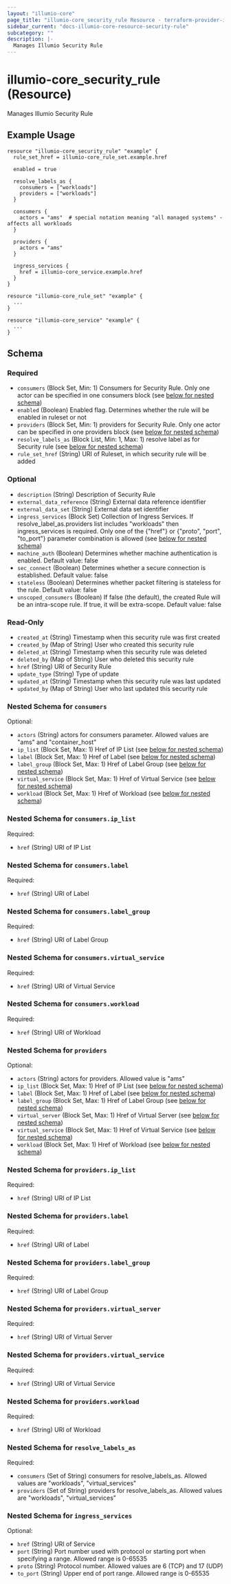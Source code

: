 ```yaml
---
layout: "illumio-core"
page_title: "illumio-core_security_rule Resource - terraform-provider-illumio-core"
sidebar_current: "docs-illumio-core-resource-security-rule"
subcategory: ""
description: |-
  Manages Illumio Security Rule
---
```


# illumio-core_security_rule (Resource)

Manages Illumio Security Rule

Example Usage
------------

```hcl
resource "illumio-core_security_rule" "example" {
  rule_set_href = illumio-core_rule_set.example.href

  enabled = true

  resolve_labels_as {
    consumers = ["workloads"]
    providers = ["workloads"]
  }

  consumers {
    actors = "ams"  # special notation meaning "all managed systems" - affects all workloads
  }

  providers {
    actors = "ams"
  }

  ingress_services {
    href = illumio-core_service.example.href
  }
}

resource "illumio-core_rule_set" "example" {
  ...
}

resource "illumio-core_service" "example" {
  ...
}
```

## Schema

### Required

- `consumers` (Block Set, Min: 1) Consumers for Security Rule. Only one actor can be specified in one consumers block (see [below for nested schema](#nestedblock--consumers))
- `enabled` (Boolean) Enabled flag. Determines whether the rule will be enabled in ruleset or not
- `providers` (Block Set, Min: 1) providers for Security Rule. Only one actor can be specified in one providers block (see [below for nested schema](#nestedblock--providers))
- `resolve_labels_as` (Block List, Min: 1, Max: 1) resolve label as for Security rule (see [below for nested schema](#nestedblock--resolve_labels_as))
- `rule_set_href` (String) URI of Ruleset, in which security rule will be added

### Optional

- `description` (String) Description of Security Rule
- `external_data_reference` (String) External data reference identifier
- `external_data_set` (String) External data set identifier
- `ingress_services` (Block Set) Collection of Ingress Services. If resolve_label_as.providers list includes "workloads" then ingress_services is required. Only one of the {"href"} or {"proto", "port", "to_port"} parameter combination is allowed (see [below for nested schema](#nestedblock--ingress_services))
- `machine_auth` (Boolean) Determines whether machine authentication is enabled. Default value: false
- `sec_connect` (Boolean) Determines whether a secure connection is established. Default value: false
- `stateless` (Boolean) Determines whether packet filtering is stateless for the rule. Default value: false
- `unscoped_consumers` (Boolean) If false (the default), the created Rule will be an intra-scope rule. If true, it will be extra-scope. Default value: false

### Read-Only

- `created_at` (String) Timestamp when this security rule was first created
- `created_by` (Map of String) User who created this security rule
- `deleted_at` (String) Timestamp when this security rule was deleted
- `deleted_by` (Map of String) User who deleted this security rule
- `href` (String) URI of Security Rule
- `update_type` (String) Type of update
- `updated_at` (String) Timestamp when this security rule was last updated
- `updated_by` (Map of String) User who last updated this security rule

<a id="nestedblock--consumers"></a>
### Nested Schema for `consumers`

Optional:

- `actors` (String) actors for consumers parameter. Allowed values are "ams" and "container_host"
- `ip_list` (Block Set, Max: 1) Href of IP List (see [below for nested schema](#nestedblock--consumers--ip_list))
- `label` (Block Set, Max: 1) Href of Label (see [below for nested schema](#nestedblock--consumers--label))
- `label_group` (Block Set, Max: 1) Href of Label Group (see [below for nested schema](#nestedblock--consumers--label_group))
- `virtual_service` (Block Set, Max: 1) Href of Virtual Service (see [below for nested schema](#nestedblock--consumers--virtual_service))
- `workload` (Block Set, Max: 1) Href of Workload (see [below for nested schema](#nestedblock--consumers--workload))

<a id="nestedblock--consumers--ip_list"></a>
### Nested Schema for `consumers.ip_list`

Required:

- `href` (String) URI of IP List

<a id="nestedblock--consumers--label"></a>
### Nested Schema for `consumers.label`

Required:

- `href` (String) URI of Label

<a id="nestedblock--consumers--label_group"></a>
### Nested Schema for `consumers.label_group`

Required:

- `href` (String) URI of Label Group

<a id="nestedblock--consumers--virtual_service"></a>
### Nested Schema for `consumers.virtual_service`

Required:

- `href` (String) URI of Virtual Service

<a id="nestedblock--consumers--workload"></a>
### Nested Schema for `consumers.workload`

Required:

- `href` (String) URI of Workload

<a id="nestedblock--providers"></a>
### Nested Schema for `providers`

Optional:

- `actors` (String) actors for providers. Allowed value is "ams"
- `ip_list` (Block Set, Max: 1) Href of IP List (see [below for nested schema](#nestedblock--providers--ip_list))
- `label` (Block Set, Max: 1) Href of Label (see [below for nested schema](#nestedblock--providers--label))
- `label_group` (Block Set, Max: 1) Href of Label Group (see [below for nested schema](#nestedblock--providers--label_group))
- `virtual_server` (Block Set, Max: 1) Href of Virtual Server (see [below for nested schema](#nestedblock--providers--virtual_server))
- `virtual_service` (Block Set, Max: 1) Href of Virtual Service (see [below for nested schema](#nestedblock--providers--virtual_service))
- `workload` (Block Set, Max: 1) Href of Workload (see [below for nested schema](#nestedblock--providers--workload))

<a id="nestedblock--providers--ip_list"></a>
### Nested Schema for `providers.ip_list`

Required:

- `href` (String) URI of IP List

<a id="nestedblock--providers--label"></a>
### Nested Schema for `providers.label`

Required:

- `href` (String) URI of Label

<a id="nestedblock--providers--label_group"></a>
### Nested Schema for `providers.label_group`

Required:

- `href` (String) URI of Label Group

<a id="nestedblock--providers--virtual_server"></a>
### Nested Schema for `providers.virtual_server`

Required:

- `href` (String) URI of Virtual Server

<a id="nestedblock--providers--virtual_service"></a>
### Nested Schema for `providers.virtual_service`

Required:

- `href` (String) URI of Virtual Service

<a id="nestedblock--providers--workload"></a>
### Nested Schema for `providers.workload`

Required:

- `href` (String) URI of Workload

<a id="nestedblock--resolve_labels_as"></a>
### Nested Schema for `resolve_labels_as`

Required:

- `consumers` (Set of String) consumers for resolve_labels_as. Allowed values are "workloads", "virtual_services"
- `providers` (Set of String) providers for resolve_labels_as. Allowed values are "workloads", "virtual_services"

<a id="nestedblock--ingress_services"></a>
### Nested Schema for `ingress_services`

Optional:

- `href` (String) URI of Service
- `port` (String) Port number used with protocol or starting port when specifying a range. Allowed range is 0-65535
- `proto` (String) Protocol number. Allowed values are 6 (TCP) and 17 (UDP)
- `to_port` (String) Upper end of port range. Allowed range is 0-65535
